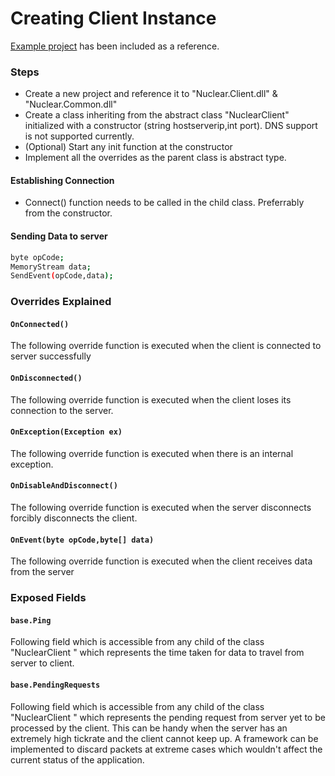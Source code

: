 # Creating Client Instance

[Example project](../Nuclear.Client.Application/) has been included as a reference.

### Steps
- Create a new project and reference it to "Nuclear.Client.dll" & "Nuclear.Common.dll"
- Create a class inheriting from the abstract class "NuclearClient" initialized with a constructor (string hostserverip,int port). DNS support is not supported currently.
- (Optional) Start any init function at the constructor
- Implement all the overrides as the parent class is abstract type.

#### Establishing Connection
- Connect() function needs to be called in the child class. Preferrably from the constructor.

#### Sending Data to server
```sh
byte opCode;
MemoryStream data;
SendEvent(opCode,data);
```

### Overrides Explained

#### ```OnConnected()```
The following override function is executed when the client is connected to server successfully

#### ```OnDisconnected()```
The following override function is executed when the client loses its connection to the server.

#### ```OnException(Exception ex)```
The following override function is executed when there is an internal exception.

#### ```OnDisableAndDisconnect()```
The following override function is executed when the server disconnects forcibly disconnects the client.

#### ```OnEvent(byte opCode,byte[] data)```
The following override function is executed when the client receives data from the server

### Exposed Fields
#### ```base.Ping```
Following field which is accessible from any child of the class "NuclearClient " which represents the time taken for data to travel from server to client.

#### ```base.PendingRequests```
Following field which is accessible from any child of the class "NuclearClient " which represents the pending request from server yet to be processed by the client. This can be handy when the server has an extremely high tickrate and the client cannot keep up. A framework can be implemented to discard packets at extreme cases which wouldn't affect the current status of the application.
